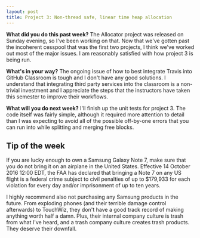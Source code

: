 ```yaml
---
layout: post
title: Project 3: Non-thread safe, linear time heap allocation
---
```


**What did you do this past week?** The Allocator project was released on Sunday evening, so I've been working on that. Now that we've gotten past the incoherent cesspool that was the first two projects, I think we've worked out most of the major issues. I am reasonably satisfied with how project 3 is being run.

**What's in your way?** The ongoing issue of how to best integrate Travis into GitHub Classroom is tough and I don't have any good solutions. I understand that integrating third party services into the classroom is a non-trivial investment and I appreciate the steps that the instructors have taken this semester to improve their workflows.

**What will you do next week?** I'll finish up the unit tests for project 3. The code itself was fairly simple, although it required more attention to detail than I was expecting to avoid all of the possible off-by-one errors that you can run into while splitting and merging free blocks.

## Tip of the week

If you are lucky enough to own a Samsung Galaxy Note 7, make sure that you do not bring it on an airplane in the United States. Effective 14 October 2016 12:00 EDT, the FAA has declared that bringing a Note 7 on any US flight is a federal crime subject to civil penalties of up to $179,933 for each violation for every day and/or imprisonment of up to ten years.

I highly recommend also not purchasing any Samsung products in the future. From exploding phones (and their terrible damage control afterwards) to TouchWiz, they don't have a good track record of making anything worth half a damn. Plus, their internal company culture is trash from what I've heard, and a trash company culture creates trash products. They deserve their downfall.
